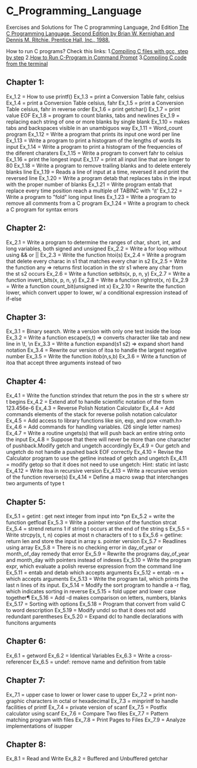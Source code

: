 # C_Programming_Language

Exercises and Solutions for The C programming Language, 2nd Edition
[The C Programming Language, Second Edition
by Brian W. Kernighan and Dennis M. Ritchie.
Prentice Hall, Inc., 1988.](https://github.com/M1c17/C_Programming_Language/blob/main/The%20C%20Programming%20Language%20-%202nd%20Edition%20-%20Ritchie%20Kernighan.pdf)

How to run C programs?
Check this links:
1.[Compiling C files with gcc, step by step](https://medium.com/@laura.derohan/compiling-c-files-with-gcc-step-by-step-8e78318052)
2.[How to Run C-Program in Command Prompt](https://randerson112358.medium.com/how-to-run-c-program-in-command-prompt-e435186cd162)
3.[Compiling C code from the terminal](https://www.youtube.com/watch?v=FGSlg8L5kf0)

## Chapter 1:
Ex_1.2 = How to use printf()
Ex_1.3 = print a Conversion Table fahr, celsius
Ex_1.4 = print a Conversion Table celsius, fahr
Ex_1.5 = print a Conversion Table celsius, fahr in reverse order
Ex_1.6 = print getchar()
Ex_1.7 = print value EOF
Ex_1.8 = program to count blanks, tabs and newlines
Ex_1.9 = replacing each string of one or more blanks by single blank
Ex_1.10 = makes tabs and backspaces visible in an unambiguos way
Ex_1.11 = Word_count program
Ex_1.12 = Write a program that prints its input one word per line
Ex_1.13 = Write a program to print a histogram of the lengths of words its input
Ex_1.14 = Write a program to print a histogram of the frequencies of the diferent charaters
Ex_1.15 = Write a program to convert fahr to celsius
Ex_1.16 = print the longest input
Ex_1.17 = print all input line that are longer to 80
Ex_1.18 = Write a program to remove trailing blanks and to delete enterely blanks line
Ex_1.19 = Reads a line of input at a time, reversed it and print the reversed line
Ex_1.20 = Write a program detab that replaces tabs in the input with the proper number of blanks
Ex_1.21 = Write program entab that replace every time position reach a multiple of TABINC with '\t'
Ex_1.22 = Write a program to "fold" long input lines
Ex_1.23 = Write a program to remove all comments from a C program
Ex_1.24 = Write a program to check a C program for syntax errors

## Chapter 2:
Ex_2.1 = Write a program to determine the ranges of char, short, int, and long variables, both signed and unsigned
Ex_2.2 = Write a for loop without using && or ||
Ex_2.3 = Write the function htoi(s)
Ex_2.4 = Write a program that delete every charac in s1 that matches every char in s2
Ex_2.5 = Write the function any => returns first location in the str s1 where any char from the st s2 occurs
Ex_2.6 = Write a function setbits(x, p, n, y)
Ex_2.7 = Write a function invert_bits(x, p, n, y)
Ex_2.8 = Write a function rightrot(x, n)
Ex_2.9 = Write a function count_bit(unsigned int x)
Ex_2.10 = Rewrite the function lower, which convert upper to lower, w/ a conditional expression instead of if-else

## Chapter 3:
Ex_3.1 = Binary search. Write a version with only one test inside the loop
Ex_3.2 = Write a function escape(s,t) => converts character like tab and new line in \t, \n
Ex_3.3 = Write a function expand(s1 s2) => expand short hand notation
Ex_3.4 = Rewrite our version of itoa to handle the largest negative number
Ex_3.5 = Write the function itob(n,s,b)
Ex_3.6 = Write a function of itoa that accept three arguments instead of two

## Chapter 4:
Ex_4.1 = Write the function strindex that return the pos in the str s where str t begins
Ex_4.2 = Extend atof to handle scientific notation of the form 123.456e-6
Ex_4.3 = Reverse Polish Notation Calculator
Ex_4.4 = Add commands elements of the stack for reverse polish notation calculator
Ex_4.5 = Add access to library functions like sin, exp, and pow <math.h>
Ex_4.6 = Add commands for handling variables. (26 single letter names)
Ex_4.7 = Write a routine ungets(s) that will push back an entire string onto the input
Ex_4.8 = Suppose that there will never be more than one character of pushback.Modify getch and ungetch accordingly
Ex_4.9 = Our getch and ungetch do not handle a pushed back EOF correctly
Ex_4.10 = Revise the Calculator program to use the getline instead of getch and ungetch
Ex_4.11 = modify getop so that it does not need to use ungetch: Hint: static int lastc
Ex_4.12 = Write itoa in recursive version
Ex_4.13 = Write a recursive version of the function reverse(s)
Ex_4.14 = Define a macro swap that interchanges two arguments of type t

## Chapter 5:
Ex_5.1 = getint : get next integer from input into *pn 
Ex_5.2 = write the function getfloat
Ex_5.3 = Write a pointer version of the function strcat
Ex_5.4 = strend returns 1 if string t occurs at the end of the string s
Ex_5.5 = Write strcpy(s, t, n) copies at most n characters of t to s
Ex_5.6 = getline: return len and store the input in array s. pointer version
Ex_5.7 = Readlines using array
Ex_5.8 = There is no checking error in day_of_year or month_of_day remedy that error
Ex_5.9 = Rewrite the programs day_of_year and month_day with pointers instead of indexes
Ex_5.10 = Write the program expr, which evaluate a polish reverse expression from the command line
Ex_5.11 = entab and detab which accepts arguments
Ex_5.12 = entab -m + which accepts arguments
Ex_5.13 = Write the program tail, which prints the last n lines of its input.
Ex_5.14 = Modify the sort program to handle a -r flag, which indicates sorting in reverse
Ex_5.15 = fold upper and lower case together¶
Ex_5.16 = Add -d makes comparison on letters, numbers, blanks
Ex_5.17 = Sorting with options
Ex_5.18 = Program that convert from valid C to word description
Ex_5.19 = Modify undcl so that it does not add redundant parentheses 
Ex_5.20 = Expand dcl to handle declarations with funcitons arguments

## Chapter 6:
Ex_6.1 = getword
Ex_6.2 = Identical Variables
Ex_6.3 = Write a cross-referencer
Ex_6.5 = undef: remove name and definition from table

## Chapter 7:
Ex_7.1 = upper case to lower or lower case to upper
Ex_7.2 = print non-graphic characters in octal or hexadecimal
Ex_7.3 = minprintf to handle facilities of printf
Ex_7.4 = private version of scanf
Ex_7.5 = Postfix calculator using scanf
Ex_7.6 = Compare Two files
Ex_7.7 = Pattern matching program with files
Ex_7.8 = Print Pages to Files
Ex_7.9 = Analyze implementations of isupper

## Chapter 8:
Ex_8.1 = Read and Write
Ex_8.2 = Buffered and Unbuffered getchar

